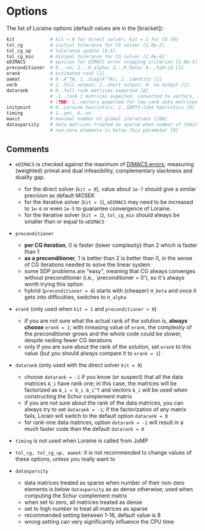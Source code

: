 # Options

The list of Loraine options (default values are in the [bracket]):
```julia
kit             # kit = 0 for direct solver; kit = 1 for CG [0]
tol_cg          # initial tolerance for CG solver [1.0e-2]
tol_cg_up       # tolerance update [0.5]
tol_cg_min      # minimal tolerance for CG solver [1.0e-6]
eDIMACS         # epsilon for DIMACS error stopping criterion [1.0e-5]
preconditioner  # 0...no; 1...H_alpha; 2...H_beta; 4...hybrid [1]
erank           # estimated rank [1]
aamat           # 0..A^TA; 1..diag(A^TA); 2..identity [2]
verb            # 2..full output; 1..short output; 0..no output [1]
datarank        # 0..full rank matrices expected [0]
                # -1..rank-1 matrices expected, converted to vectors, if possible
                # (TBD) 1..vectors expected for low-rank data matrices
initpoint       # 0..Loraine heuristics, 1..SDPT3-like heuristics [0]
timing          # 1..yes, 0..no
maxit           # maximal number of global iterations [200]
datasparsity    # data matrices treated as sparse when number of their 
                # non-zero elements is below this parameter [8]
```

## Comments

- `eDIMACS` is checked against the maximum of [DIMACS errors](https://plato.asu.edu/dimacs/node3.html), measuring (weighted) primal and dual infeasibility, complementary slackness and duality gap.  
    - for the direct solver (`kit = 0`), value about `1e-7` should give a similar precision as default MOSEK
    - for the iterative solver (`kit = 1`), `eDIMACS` may need to be increased to `1e-6` or even `1e-5` to guarantee convergence of Loraine.
    - for the iterative solver (`kit = 1`), `tol_cg_min` should always be smaller than or equal to `eDIMACS`

- `preconditioner`
    - **per CG iteration**, 0 is faster (lower complexity) than 2 which is faster than 1
    - **as a preconditioner**, 1 is better than 2 is better than 0, in the sense of CG iterations needed to solve the linear system
    - some  SDP problems are "easy", meaning that CG always converges without preconditioner (i.e., `preconditioner = 0'), so it's always worth trying this option
    - hybrid (`preconditioner = 4`) starts with (cheaper) `H_beta` and once it gets into difficulties, switches to `H_alpha`

- `erank` (only used when `kit = 1` and `preconditioner > 0`)
    - if you are not sure what the actual rank of the solution is, **always choose** `erank = 1`; with inreasing value of `erank`, the complexity of the preconditioner grows and the whole code could be slower, despite neding fewer CG iterations
    - only if you are sure about the rank of the solution, set `erank` to this value (but you should always compare it to `erank = 1`)

- `datarank` (only used with the direct solver `kit = 0`)
    - choose `datarank = -1` if you know (or suspect) that all the data matrices ``A_i`` have rank one; in this case, the matrices will be factorized as ``A_i = b_i b_i^T`` and vectors ``b_i`` will be used when constructing the Schur complement matrix
    - if you are not sure about the rank of the data matrices, you can always try to set `datarank = -1`; if the factorization of any matrix fails, Lorain will switch to the default option `datarank = 0`
    - for rank-one data matrices, option `datarank = -1` will result in a much faster code than the default `datarank = 0`

- `timing` is not used when Loraine is called from JuMP

- `tol_cg, tol_cg_up, aamat`: it is not recommended to change values of these options, unless you really want to

- `datasparsity` 
    - data matrices treated as sparse when number of their non-zero elements is below `datasparsity` as as    dense otherwise; used when computing the Schur complement matrix
    - when set to zero, all matrices treated as dense
    - set to high number to treat all matrices as sparse
    - recommended setting between 1-16, default value is 8
    - wrong setting can very significantly influence the CPU time
